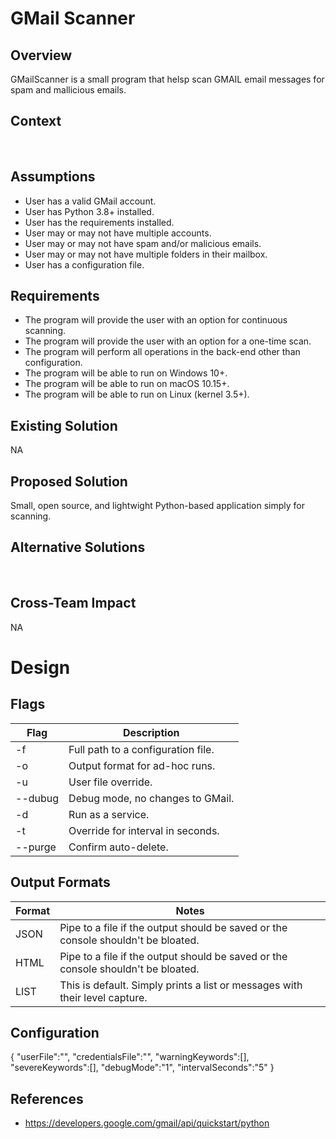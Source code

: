 # GMail Scanner

## Overview 
GMailScanner is a small program that helsp scan GMAIL email messages for spam and mallicious emails.
 
## Context
 
## Assumptions
* User has a valid GMail account.
* User has Python 3.8+ installed.
* User has the requirements installed.
* User may or may not have multiple accounts.
* User may or may not have spam and/or malicious emails.
* User may or may not have multiple folders in their mailbox.
* User has a configuration file.
 
## Requirements
* The program will provide the user with an option for continuous scanning.
* The program will provide the user with an option for a one-time scan.
* The program will perform all operations in the back-end other than configuration.
* The program will be able to run on Windows 10+.
* The program will be able to run on macOS 10.15+.
* The program will be able to run on Linux (kernel 3.5+).
 
## Existing Solution
NA

## Proposed Solution
Small, open source, and lightwight Python-based application simply for scanning.
 
## Alternative Solutions
 
## Cross-Team Impact
NA
 
# Design
## Flags
|Flag|Description|
|--|--|
|-f     | Full path to a configuration file.|
|-o     | Output format for ad-hoc runs.|
|-u     | User file override.|
|--dubug| Debug mode, no changes to GMail.|
|-d     | Run as a service.|
|-t     | Override for interval in seconds.|
|--purge| Confirm auto-delete.|

## Output Formats
|Format|Notes|
|--|--|
|JSON | Pipe to a file if the output should be saved or the console shouldn't be bloated.|
|HTML | Pipe to a file if the output should be saved or the console shouldn't be bloated.|
|LIST | This is default.  Simply prints a list or messages with their level capture.|

## Configuration
{ 
	"userFile":"", 
	"credentialsFile":"",
	"warningKeywords":[], 
	"severeKeywords":[], 
	"debugMode":"1",
	"intervalSeconds":"5"
}

## References
* https://developers.google.com/gmail/api/quickstart/python
